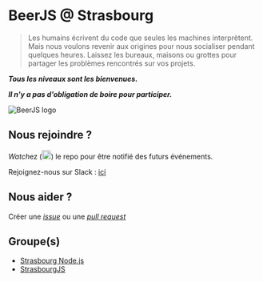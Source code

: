 BeerJS @ Strasbourg
=========

> Les humains écrivent du code que seules les machines interprètent. Mais nous voulons revenir aux origines pour nous socialiser pendant quelques heures. Laissez les bureaux, maisons ou grottes pour partager les problèmes rencontrés sur vos projets.

***Tous les niveaux sont les bienvenues.***

***Il n'y a pas d'obligation de boire pour participer.***

![BeerJS logo](https://secure.gravatar.com/avatar/43c360c53b793cfb13f77efcee3bd5cb?s=420&d=https://a248.e.akamai.net/assets.github.com%2Fimages%2Fgravatars%2Fgravatar-org-420.png)

Nous rejoindre ?
-------------

*Watch*ez (<img src="http://beerjs.github.io/sf/assets/watch.png" height="18">) le repo pour être notifié des futurs événements.

Rejoignez-nous sur Slack : [ici](http://elsass-dev.fr)

Nous aider ?
-------------

Créer une [*issue*](issues/new) ou une [*pull request*](compare)


Groupe(s)
-------------

* [Strasbourg Node.js](http://www.meetup.com/fr-FR/Strasbourg-Nodejs)
* [StrasbourgJS](http://www.meetup.com/fr-FR/StrasbourgJS)
